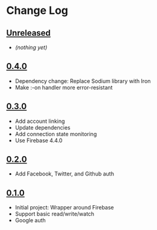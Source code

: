 # Change Log

## [Unreleased]
- _(nothing yet)_

## [0.4.0]
- Dependency change: Replace Sodium library with Iron
- Make :-on handler more error-resistant

## [0.3.0]
- Add account linking
- Update dependencies
- Add connection state monitoring
- Use Firebase 4.4.0

## [0.2.0]
- Add Facebook, Twitter, and Github auth

## [0.1.0]
- Initial project: Wrapper around Firebase
- Support basic read/write/watch
- Google auth

[Unreleased]: https://github.com/deg/re-frame-firebase/compare/0c4cb21...HEAD
[0.4.0]: https://github.com/deg/re-frame-firebase/compare/41e6695...0c4cb21
[0.3.0]: https://github.com/deg/re-frame-firebase/compare/90f163f...41e6695
[0.2.0]: https://github.com/deg/re-frame-firebase/compare/4804b1f...90f163f
[0.1.0]: https://github.com/deg/re-frame-firebase/compare/b2f1711...4804b1f
